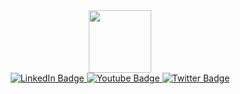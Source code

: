 <!-- - 👋 Hi, I’m @ahmed123234
- 👀 I’m interested in ...
- 🌱 I’m currently learning ...
- 💞️ I’m looking to collaborate on ...
- 📫 How to reach me ...
 -->
<!---
ahmed123234/ahmed123234 is a ✨ special ✨ repository because its `README.md` (this file) appears on your GitHub profile.
You can click the Preview link to take a look at your changes.
--->

<div id="header" align="center">
  <img src="https://media.giphy.com/media/M9gbBd9nbDrOTu1Mqx/giphy.gif" width="100"/>
 
  <div id="badges">
   <a href="your-linkedin-URL">
     <img src="https://img.shields.io/badge/LinkedIn-blue?style=for-the-badge&logo=linkedin&logoColor=white" alt="LinkedIn Badge"/>
   </a>
   <a href="your-youtube-URL">
     <img src="https://img.shields.io/badge/YouTube-red?style=for-the-badge&logo=youtube&logoColor=white" alt="Youtube Badge"/>
   </a>
   <a href="your-twitter-URL">
     <img src="https://img.shields.io/badge/Twitter-blue?style=for-the-badge&logo=twitter&logoColor=white" alt="Twitter Badge"/>
   </a>
 </div>
 
</div>


